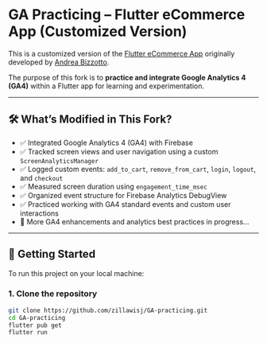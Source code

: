 # GA Practicing – Flutter eCommerce App (Customized Version)

This is a customized version of the [Flutter eCommerce App](https://github.com/bizz84/complete-flutter-course) originally developed by [Andrea Bizzotto](https://codewithandrea.com).

The purpose of this fork is to **practice and integrate Google Analytics 4 (GA4)** within a Flutter app for learning and experimentation.

---

## 🛠️ What’s Modified in This Fork?

- ✅ Integrated Google Analytics 4 (GA4) with Firebase
- ✅ Tracked screen views and user navigation using a custom `ScreenAnalyticsManager`
- ✅ Logged custom events: `add_to_cart`, `remove_from_cart`, `login`, `logout`, and `checkout`
- ✅ Measured screen duration using `engagement_time_msec`
- ✅ Organized event structure for Firebase Analytics DebugView
- ✅ Practiced working with GA4 standard events and custom user interactions
- 🚧 More GA4 enhancements and analytics best practices in progress...

---

## 🚀 Getting Started

To run this project on your local machine:

### 1. Clone the repository

```bash
git clone https://github.com/zillawisj/GA-practicing.git
cd GA-practicing
flutter pub get
flutter run